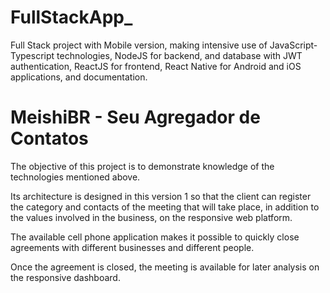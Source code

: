# FullStackApp_
Full Stack project with Mobile version, making intensive use of JavaScript-Typescript technologies, NodeJS for backend, and database with JWT authentication, ReactJS for frontend, React Native for Android and iOS applications, and documentation.

# MeishiBR - Seu Agregador de Contatos

The objective of this project is to demonstrate knowledge of the technologies mentioned above.

Its architecture is designed in this version 1 so that the client can register the category and contacts of the meeting that will take place, in addition to the values involved in the business, on the responsive web platform.

The available cell phone application makes it possible to quickly close agreements with different businesses and different people.

Once the agreement is closed, the meeting is available for later analysis on the responsive dashboard.
